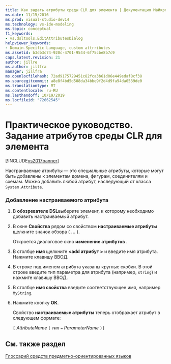 ```yaml
---
title: Как задать атрибуты среды CLR для элемента | Документация Майкрософт
ms.date: 11/15/2016
ms.prod: visual-studio-dev14
ms.technology: vs-ide-modeling
ms.topic: conceptual
f1_keywords:
- vs.dsltools.EditAttributesDialog
helpviewer_keywords:
- Domain-Specific Language, custom attrributes
ms.assetid: b3db3c74-920c-4701-9544-6f75cbe8b7c9
caps.latest.revision: 21
author: jillre
ms.author: jillfra
manager: jillfra
ms.openlocfilehash: 72ad9175729451c82fca3b61d06e449edaf8cf38
ms.sourcegitcommit: a8e8f4bd5d508da34bbe9f2d4d9fa94da0539de0
ms.translationtype: MT
ms.contentlocale: ru-RU
ms.lasthandoff: 10/19/2019
ms.locfileid: "72662545"
---
```

# <a name="how-to-set-clr-attributes-on-an-element"></a>Практическое руководство. Задание атрибутов среды CLR для элемента
[!INCLUDE[vs2017banner](../includes/vs2017banner.md)]

Настраиваемые атрибуты — это специальные атрибуты, которые могут быть добавлены к элементам домена, фигурам, соединителям и схемам. Можно добавить любой атрибут, наследующий от класса `System.Attribute`.

### <a name="to-add-a-custom-attribute"></a>Добавление настраиваемого атрибута

1. В **обозревателе DSL**выберите элемент, к которому необходимо добавить настраиваемый атрибут.

2. В окне **Свойства** рядом со свойством **настраиваемые атрибуты** щелкните значок обзора ( **...** ).

     Откроется диалоговое окно **изменение атрибутов** .

3. В столбце **имя** щелкните **\<add атрибут >** и введите имя атрибута. Нажмите клавишу ВВОД.

4. В строке под именем атрибута указаны круглые скобки. В этой строке введите тип параметра для атрибута (например, `string`) и нажмите клавишу ВВОД.

5. В столбце **имя свойства** введите соответствующее имя, например `MyString`.

6. Нажмите кнопку **ОК**.

     Свойство **настраиваемые атрибуты** теперь отображает атрибут в следующем формате:

     `[` *AttributeName* `(` *тип* `=` *ParameterName* `)]`

## <a name="see-also"></a>См. также раздел
 [Глоссарий средств предметно-ориентированных языков](https://msdn.microsoft.com/ca5e84cb-a315-465c-be24-76aa3df276aa)

